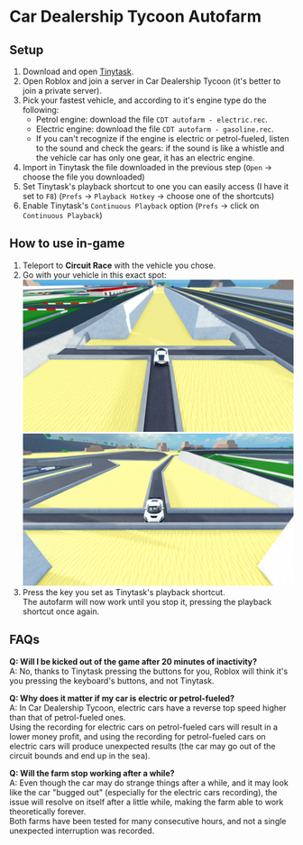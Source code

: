 # Car Dealership Tycoon Autofarm
## Setup
1. Download and open [Tinytask](https://tinytask.net/).
2. Open Roblox and join a server in Car Dealership Tycoon (it's better to join a private server).
3. Pick your fastest vehicle, and according to it's engine type do the following:
    - Petrol engine: download the file `CDT autofarm - electric.rec`.
    - Electric engine: download the file `CDT autofarm - gasoline.rec`.
    - If you can't recognize if the engine is electric or petrol-fueled, listen to the sound and check the gears: if the sound is like a whistle and the vehicle car has only one gear, it has an electric engine.
4. Import in Tinytask the file downloaded in the previous step (`Open` -> choose the file you downloaded)
5. Set Tinytask's playback shortcut to one you can easily access (I have it set to `F8`) (`Prefs` -> `Playback Hotkey` -> choose one of the shortcuts)
6. Enable Tinytask's `Continuous Playback` option (`Prefs` -> click on `Continuous Playback`)

## How to use in-game
1. Teleport to **Circuit Race** with the vehicle you chose.
2. Go with your vehicle in this exact spot:
![front view](res/parking_front.png)
![back view](res/parking_back.png)
3. Press the key you set as Tinytask's playback shortcut.\
The autofarm will now work until you stop it, pressing the playback shortcut once again.

## FAQs
**Q: Will I be kicked out of the game after 20 minutes of inactivity?**\
A: No, thanks to Tinytask pressing the buttons for you, Roblox will think it's you pressing the keyboard's buttons, and not Tinytask.

**Q: Why does it matter if my car is electric or petrol-fueled?**\
A: In Car Dealership Tycoon, electric cars have a reverse top speed higher than that of petrol-fueled ones.\
Using the recording for electric cars on petrol-fueled cars will result in a lower money profit, and using the recording for petrol-fueled cars on electric cars will produce unexpected results (the car may go out of the circuit bounds and end up in the sea).

**Q: Will the farm stop working after a while?**\
A: Even though the car may do strange things after a while, and it may look like the car "bugged out" (especially for the electric cars recording), the issue will resolve on itself after a little while, making the farm able to work theoretically forever.\
Both farms have been tested for many consecutive hours, and not a single unexpected interruption was recorded.
